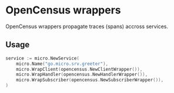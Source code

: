 # OpenCensus wrappers

OpenCensus wrappers propagate traces (spans) accross services.

## Usage

```go
service := micro.NewService(
    micro.Name("go.micro.srv.greeter"),
    micro.WrapClient(opencensus.NewClientWrapper()),
    micro.WrapHandler(opencensus.NewHandlerWrapper()),
    micro.WrapSubscriber(opencensus.NewSubscriberWrapper()),
)
```
